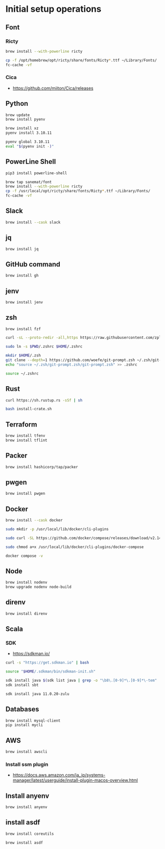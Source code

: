# Initial setup operations

## Font

### Ricty

```bash
brew install --with-powerline ricty

cp -f /opt/homebrew/opt/ricty/share/fonts/Ricty*.ttf ~/Library/Fonts/
fc-cache -vf
```

### Cica

- https://github.com/miiton/Cica/releases

## Python

```bash
brew update
brew install pyenv
```

```bash
brew install xz
pyenv install 3.10.11

pyenv global 3.10.11
eval "$(pyenv init -)"
```

## PowerLine Shell

```bash
pip3 install powerline-shell

brew tap sanemat/font
brew install --with-powerline ricty
cp -f /usr/local/opt/ricty/share/fonts/Ricty*.ttf ~/Library/Fonts/
fc-cache -vf
```

## Slack

```bash
brew install --cask slack
```

## jq

```bash
brew install jq
```

## GitHub command

```bash
brew install gh
```

## jenv

```bash
brew install jenv
```

## zsh

```bash
brew install fzf
```

```bash
curl -sL --proto-redir -all,https https://raw.githubusercontent.com/zplug/installer/master/installer.zsh | zsh

sudo ln -s $PWD/.zshrc $HOME/.zshrc

mkdir $HOME/.zsh
git clone --depth=1 https://github.com/woefe/git-prompt.zsh ~/.zsh/git-prompt.zsh
echo "source ~/.zsh/git-prompt.zsh/git-prompt.zsh" >> .zshrc

source ~/.zshrc
```

## Rust

```bash
curl https://sh.rustup.rs -sSf | sh

bash install-crate.sh
```

## Terraform

```bash
brew install tfenv
brew install tflint
```

## Packer

```bash
brew install hashicorp/tap/packer
```

## pwgen

```bash
brew install pwgen
```

## Docker

```bash
brew install --cask docker

sudo mkdir -p /usr/local/lib/docker/cli-plugins

sudo curl -SL https://github.com/docker/compose/releases/download/v2.14.2/docker-compose-darwin-aarch64 -o /usr/local/lib/docker/cli-plugins/docker-compose

sudo chmod a+x /usr/local/lib/docker/cli-plugins/docker-compose

docker compose -v
```

## Node

```bash
brew install nodenv
brew upgrade nodenv node-build
```

## direnv

```bash
brew install direnv
```

## Scala

### SDK

- https://sdkman.io/

```bash
curl -s "https://get.sdkman.io" | bash
```

```bash
source "$HOME/.sdkman/bin/sdkman-init.sh"

sdk install java $(sdk list java | grep -o "\b8\.[0-9]*\.[0-9]*\-tem" | head -1)
sdk install sbt

sdk install java 11.0.20-zulu
```

## Databases

```bash
brew install mysql-client
pip install mycli
```

## AWS

```bash
brew install awscli
```

### Install ssm plugin

- https://docs.aws.amazon.com/ja_jp/systems-manager/latest/userguide/install-plugin-macos-overview.html

## Install anyenv

```bash
brew install anyenv
```

## install asdf

```bash
brew install coreutils

brew install asdf
```
